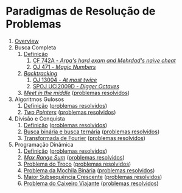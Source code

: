 Paradigmas de Resolução de Problemas
====================================

1. [Overview](slides/overview/overview.pdf)
1. Busca Completa
    1. [Definição](slides/complete_search/complete_search.pdf)
        1. [CF 742A - _Arpa's hard exam and Mehrdad's naive cheat_](problems/CF_742A/CF_742A.pdf)
        1. [OJ 471 - _Magic Numbers_](problems/OJ_471/OJ_471.pdf)
    1. [_Backtracking_](slides/backtracking/backtracking.pdf)
        1. [OJ 13004 - _At most twice_](problems/OJ_13004/OJ_13004.pdf)
        1. [SPOJ UCI2009D - _Digger Octaves_](problems/SPOJ_UCI2009D/SPOJ_UCI2009D.pdf)
    1. [_Meet in the middle_](slides/meet_in_the_middle/meet_in_the_middle.pdf) ([problemas resolvidos](problems/meet_in_the_middle/meet_in_the_middle.pdf))
1. Algoritmos Gulosos
    1. [Definição](slides/gulosos/gulosos.pdf) ([problemas resolvidos](problems/gulosos/gulosos.pdf))
    1. [_Two Pointers_](slides/two_pointers/two_pointers.pdf) ([problemas resolvidos](problems/two_pointers/two_pointers.pdf))
1. Divisão e Conquista
    1. [Definição](slides/dividir_e_conquistar/dividir_e_conquistar.pdf) ([problemas resolvidos](problems/dividir_e_conquistar/dividir_e_conquistar.pdf))
    1. [Busca binária e busca ternária](slides/busca_binaria/busca_binaria.pdf) ([problemas resolvidos](problems/busca_binaria/busca_binaria.pdf))
    1. [Transformada de Fourier](slides/fft/fft.pdf) ([problemas resolvidos](problems/fft/fft.pdf))
1. Programação Dinâmica
    1. [Definição](slides/dp/dp.pdf) ([problemas resolvidos](problems/dp/dp.pdf))
    1. [_Max Range Sum_](slides/max_range_sum/max_range_sum.pdf) ([problemas resolvidos](problems/max_range_sum/max_range_sum.pdf))
    1. [Problema do Troco](slides/coin_change/coin_change.pdf) ([problemas resolvidos](problems/coin_change/coin_change.pdf))
    1. [Problema da Mochila Binária](slides/knapsack/knapsack.pdf) ([problemas resolvidos](problems/knapsack/knapsack.pdf))
    1. [Maior Subsequência Crescente](slides/lis/lis.pdf) ([problemas resolvidos](problems/lis/lis.pdf))
    1. [Problema do Caixeiro Viajante](slides/tsp/tsp.pdf) ([problemas resolvidos](problems/tsp/tsp.pdf))

<!---
Busca completa:
    - Algoritmos de geração de combinações e permutações

Algoritmos gulosos:
    - Algoritmo de Huffman
    - Formalização de algoritmos gulosos
    - Exemplo com prova de corretude
    - Exemplos de problemas de juízes envolvendo
        - Minimização de tarefas e deadlines (CPH pg 60)
        - Distribuição em buckets (CP 1)
        - Minimização de somas (média e mediana, CPH pg 61)

Divisão e conquista:
    - NTT
    - Binary Lifting
    
Programação dinâmica:
    - DP by digits
    - Forward DP
    - Paths in a grid
    - TSP
    - Tilings (Geometry)?
-->
